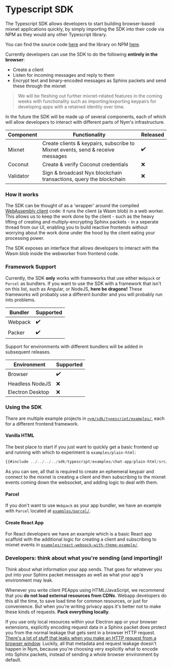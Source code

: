 # Typescript SDK
The Typescript SDK allows developers to start building browser-based mixnet applications quickly, by simply importing the SDK into their code via NPM as they would any other Typescript library.

You can find the source code [here](https://github.com/nymtech/nym/tree/release/{{platform_release_version}}/sdk) and the library on NPM [here](https://www.npmjs.com/package/@nymproject/sdk).

Currently developers can use the SDK to do the following **entirely in the browser**:
* Create a client
* Listen for incoming messages and reply to them
* Encrypt text and binary-encoded messages as Sphinx packets and send these through the mixnet

> We will be fleshing out further mixnet-related features in the coming weeks with functionality such as importing/exporting keypairs for developing apps with a retained identity over time.

In the future the SDK will be made up of several components, each of which will allow developers to interact with different parts of Nym's infrastructure.

| Component | Functionality                                                                  | Released |
| --------- | ------------------------------------------------------------------------------ | -------- |
| Mixnet    | Create clients & keypairs, subscribe to Mixnet events, send & receive messages | ✔️       |
| Coconut   | Create & verify Coconut credentials                                            | ❌       |
| Validator | Sign & broadcast Nyx blockchain transactions, query the blockchain             | ❌       |

### How it works
The SDK can be thought of as a 'wrapper' around the compiled [WebAssembly client](https://github.com/nymtech/nym/tree/release/{{platform_release_version}}/clients/webassembly) code: it runs the client (a Wasm blob) in a web worker. This allows us to keep the work done by the client - such as the heavy lifting of creating and multiply-encrypting Sphinx packets - in a seperate thread from our UI, enabling you to build reactive frontends without worrying about the work done under the hood by the client eating your processing power.

The SDK exposes an interface that allows developers to interact with the Wasm blob inside the webworker from frontend code.

### Framework Support
Currently, the SDK **only** works with frameworks that use either `Webpack` or `Parcel` as bundlers. If you want to use the SDK with a framework that isn't on this list, such as Angular, or NodeJS, **here be dragons!** These frameworks will probably use a different bundler and you will probably run into problems.

| Bundler | Supported |
| ------- | --------- |
| Webpack | ✔️        |
| Packer  | ✔️        |

Support for environments with different bundlers will be added in subsequent releases.

| Environment      | Supported |
| ---------------- | --------- |
| Browser          |  ✔️       |
| Headless NodeJS  |  ❌       |
| Electron Desktop |  ❌       |


### Using the SDK
There are multiple example projects in [`nym/sdk/typescript/examples/`](https://github.com/nymtech/nym/tree/release/{{platform_release_version}}/sdk/typescript/examples/), each for a different frontend framework.

#### Vanilla HTML
The best place to start if you just want to quickly get a basic frontend up and running with which to experiment is `examples/plain-html`:

```typescript
{{#include ../../../../sdk/typescript/examples/chat-app/plain-html/src/index.ts}}
```

As you can see, all that is required to create an ephemeral keypair and connect to the mixnet is creating a client and then subscribing to the mixnet events coming down the websocket, and adding logic to deal with them.

#### Parcel
If you don't want to use `Webpack` as your app bundler, we have an example with `Parcel` located at [`examples/parcel/`](https://github.com/nymtech/nym/tree/release/{{platform_release_version}}/sdk/typescript/examples/react-webpack-with-theme-example/parcel/).

#### Create React App
For React developers we have an example which is a basic React app scaffold with the additional logic for creating a client and subscribing to mixnet events in [`examples/react-webpack-with-theme-example/`](https://github.com/nymtech/nym/tree/release/{{platform_release_version}}/sdk/typescript/examples/react-webpack-with-theme-example/).

### Developers: think about what you're sending (and importing)!
Think about what information your app sends. That goes for whatever you put into your Sphinx packet messages as well as what your app's environment may leak.

Whenever you write client PEApps using HTML/JavaScript, we recommend that you **do not load external resources from CDNs**. Webapp developers do this all the time, to save load time for common resources, or just for convenience. But when you're writing privacy apps it's better not to make these kinds of requests. **Pack everything locally**.

If you use only local resources within your Electron app or your browser extensions, explicitly encoding request data in a Sphinx packet does protect you from the normal leakage that gets sent in a browser HTTP request. [There's a lot of stuff that leaks when you make an HTTP request from a browser window](https://panopticlick.eff.org/). Luckily, all that metadata and request leakage doesn't happen in Nym, because you're choosing very explicitly what to encode into Sphinx packets, instead of sending a whole browser environment by default.
